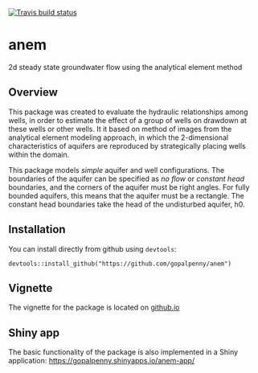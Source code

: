 <!-- badges: start -->
[![Travis build status](https://travis-ci.org/gopalpenny/anem.svg?branch=master)](https://travis-ci.org/gopalpenny/anem)
<!-- badges: end -->

# anem
2d steady state groundwater flow using the analytical element method

## Overview

This package was created to evaluate the hydraulic relationships among wells, in order to estimate the effect of a group of wells on drawdown at these wells or other wells. It it based on method of images from the analytical element modeling approach, in which the 2-dimensional characteristics of aquifers are reproduced by strategically placing wells within the domain.

This package models *simple* aquifer and well configurations. The boundaries of the aquifer can be specified as *no flow* or *constant head* boundaries, and the corners of the aquifer must be right angles. For fully bounded aquifers, this means that the aquifer must be a rectangle. The constant head boundaries take the head of the undisturbed aquifer, h0.

## Installation

You can install directly from github using `devtools`:

```
devtools::install_github("https://github.com/gopalpenny/anem")
```

## Vignette

The vignette for the package is located on [github.io](https://gopalpenny.github.io/anem/anem-vignette.html)

## Shiny app

The basic functionality of the package is also implemented in a Shiny application: <https://gopalpenny.shinyapps.io/anem-app/>
